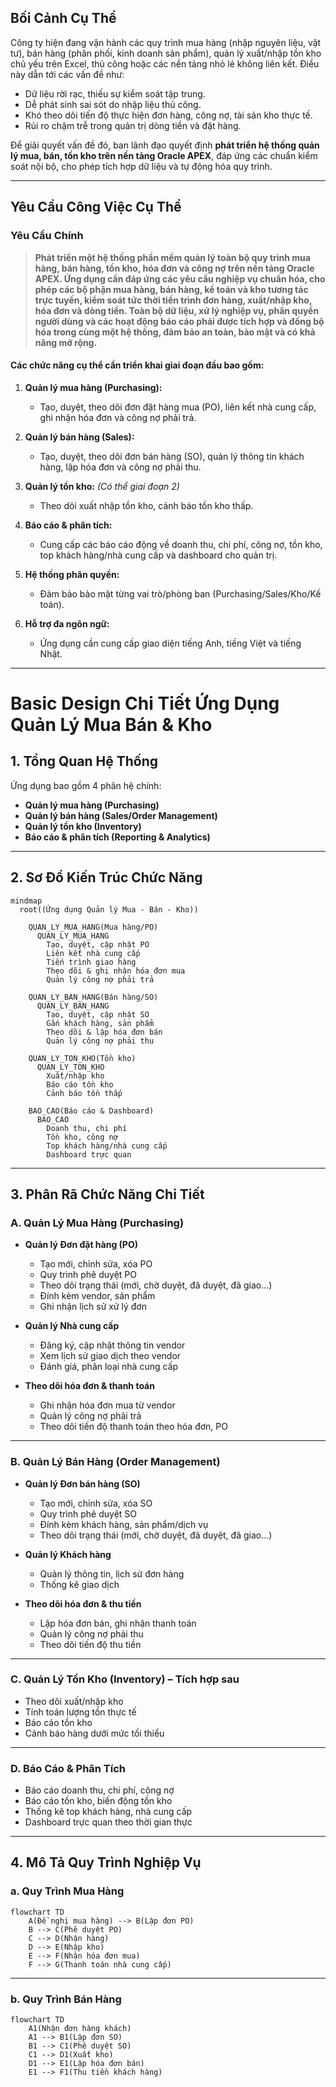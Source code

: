 ## Bối Cảnh Cụ Thể

Công ty hiện đang vận hành các quy trình mua hàng (nhập nguyên liệu, vật tư), bán hàng (phân phối, kinh doanh sản phẩm), quản lý xuất/nhập tồn kho chủ yếu trên Excel, thủ công hoặc các nền tảng nhỏ lẻ không liên kết. Điều này dẫn tới các vấn đề như:
- Dữ liệu rời rạc, thiếu sự kiểm soát tập trung.
- Dễ phát sinh sai sót do nhập liệu thủ công.
- Khó theo dõi tiến độ thực hiện đơn hàng, công nợ, tài sản kho thực tế.
- Rủi ro chậm trễ trong quản trị dòng tiền và đặt hàng.

Để giải quyết vấn đề đó, ban lãnh đạo quyết định **phát triển hệ thống quản lý mua, bán, tồn kho trên nền tảng Oracle APEX**, đáp ứng các chuẩn kiểm soát nội bộ, cho phép tích hợp dữ liệu và tự động hóa quy trình.

---

## Yêu Cầu Công Việc Cụ Thể

### **Yêu Cầu Chính**

> **Phát triển một hệ thống phần mềm quản lý toàn bộ quy trình mua hàng, bán hàng, tồn kho, hóa đơn và công nợ trên nền tảng Oracle APEX. Ứng dụng cần đáp ứng các yêu cầu nghiệp vụ chuẩn hóa, cho phép các bộ phận mua hàng, bán hàng, kế toán và kho tương tác trực tuyến, kiểm soát tức thời tiến trình đơn hàng, xuất/nhập kho, hóa đơn và dòng tiền. Toàn bộ dữ liệu, xử lý nghiệp vụ, phân quyền người dùng và các hoạt động báo cáo phải được tích hợp và đồng bộ hóa trong cùng một hệ thống, đảm bảo an toàn, bảo mật và có khả năng mở rộng.**

#### **Các chức năng cụ thể cần triển khai giai đoạn đầu bao gồm:**

1. **Quản lý mua hàng (Purchasing):**
   - Tạo, duyệt, theo dõi đơn đặt hàng mua (PO), liên kết nhà cung cấp, ghi nhận hóa đơn và công nợ phải trả.

2. **Quản lý bán hàng (Sales):**
   - Tạo, duyệt, theo dõi đơn bán hàng (SO), quản lý thông tin khách hàng, lập hóa đơn và công nợ phải thu.

3. **Quản lý tồn kho:** *(Có thể giai đoạn 2)*
   - Theo dõi xuất nhập tồn kho, cảnh báo tồn kho thấp.

4. **Báo cáo & phân tích:**
   - Cung cấp các báo cáo động về doanh thu, chi phí, công nợ, tồn kho, top khách hàng/nhà cung cấp và dashboard cho quản trị.

5. **Hệ thống phân quyền:**
   - Đảm bảo bảo mật từng vai trò/phòng ban (Purchasing/Sales/Kho/Kế toán).
6. **Hỗ trợ đa ngôn ngữ:**
   - Ứng dụng cần cung cấp giao diện tiếng Anh, tiếng Việt và tiếng Nhật.

--- 

# Basic Design Chi Tiết Ứng Dụng Quản Lý Mua Bán & Kho

## 1. Tổng Quan Hệ Thống

Ứng dụng bao gồm 4 phân hệ chính:

- **Quản lý mua hàng (Purchasing)**
- **Quản lý bán hàng (Sales/Order Management)**
- **Quản lý tồn kho (Inventory)**
- **Báo cáo & phân tích (Reporting & Analytics)**

---

## 2. Sơ Đồ Kiến Trúc Chức Năng

```mermaid
mindmap
  root((Ứng dụng Quản lý Mua - Bán - Kho))

    QUAN_LY_MUA_HANG(Mua hàng/PO)
      QUAN_LY_MUA_HANG
        Tạo, duyệt, cập nhật PO
        Liên kết nhà cung cấp
        Tiến trình giao hàng
        Theo dõi & ghi nhận hóa đơn mua
        Quản lý công nợ phải trả
      
    QUAN_LY_BAN_HANG(Bán hàng/SO)
      QUAN_LY_BAN_HANG
        Tạo, duyệt, cập nhật SO
        Gắn khách hàng, sản phẩm
        Theo dõi & lập hóa đơn bán
        Quản lý công nợ phải thu
      
    QUAN_LY_TON_KHO(Tồn kho)
      QUAN_LY_TON_KHO
        Xuất/nhập kho
        Báo cáo tồn kho
        Cảnh báo tồn thấp

    BAO_CAO(Báo cáo & Dashboard)
      BAO_CAO
        Doanh thu, chi phí
        Tồn kho, công nợ
        Top khách hàng/nhà cung cấp
        Dashboard trực quan
```

---

## 3. Phân Rã Chức Năng Chi Tiết

### A. Quản Lý Mua Hàng (Purchasing)

- **Quản lý Đơn đặt hàng (PO)**
  - Tạo mới, chỉnh sửa, xóa PO
  - Quy trình phê duyệt PO
  - Theo dõi trạng thái (mới, chờ duyệt, đã duyệt, đã giao…)
  - Đính kèm vendor, sản phẩm
  - Ghi nhận lịch sử xử lý đơn

- **Quản lý Nhà cung cấp**
  - Đăng ký, cập nhật thông tin vendor
  - Xem lịch sử giao dịch theo vendor
  - Đánh giá, phân loại nhà cung cấp

- **Theo dõi hóa đơn & thanh toán**
  - Ghi nhận hóa đơn mua từ vendor
  - Quản lý công nợ phải trả
  - Theo dõi tiến độ thanh toán theo hóa đơn, PO

---

### B. Quản Lý Bán Hàng (Order Management)

- **Quản lý Đơn bán hàng (SO)**
  - Tạo mới, chỉnh sửa, xóa SO
  - Quy trình phê duyệt SO
  - Đính kèm khách hàng, sản phẩm/dịch vụ
  - Theo dõi trạng thái (mới, chờ duyệt, đã duyệt, đã giao…)

- **Quản lý Khách hàng**
  - Quản lý thông tin, lịch sử đơn hàng
  - Thống kê giao dịch

- **Theo dõi hóa đơn & thu tiền**
  - Lập hóa đơn bán, ghi nhận thanh toán
  - Quản lý công nợ phải thu
  - Theo dõi tiến độ thu tiền

---

### C. Quản Lý Tồn Kho (Inventory) – **Tích hợp sau**

- Theo dõi xuất/nhập kho
- Tính toán lượng tồn thực tế
- Báo cáo tồn kho
- Cảnh báo hàng dưới mức tối thiểu

---

### D. Báo Cáo & Phân Tích

- Báo cáo doanh thu, chi phí, công nợ
- Báo cáo tồn kho, biến động tồn kho
- Thống kê top khách hàng, nhà cung cấp
- Dashboard trực quan theo thời gian thực

---

## 4. Mô Tả Quy Trình Nghiệp Vụ

### a. Quy Trình Mua Hàng

```mermaid
flowchart TD
    A(Đề nghị mua hàng) --> B(Lập đơn PO)
    B --> C(Phê duyệt PO)
    C --> D(Nhận hàng)
    D --> E(Nhập kho)
    E --> F(Nhận hóa đơn mua)
    F --> G(Thanh toán nhà cung cấp)
```

---

### b. Quy Trình Bán Hàng

```mermaid
flowchart TD
    A1(Nhận đơn hàng khách)
    A1 --> B1(Lập đơn SO)
    B1 --> C1(Phê duyệt SO)
    C1 --> D1(Xuất kho)
    D1 --> E1(Lập hóa đơn bán)
    E1 --> F1(Thu tiền khách hàng)
```
